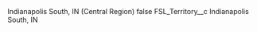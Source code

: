 <?xml version="1.0" encoding="UTF-8"?>
<CustomMetadata xmlns="http://soap.sforce.com/2006/04/metadata" xmlns:xsi="http://www.w3.org/2001/XMLSchema-instance" xmlns:xsd="http://www.w3.org/2001/XMLSchema">
    <label>Indianapolis South, IN (Central Region)</label>
    <protected>false</protected>
    <values>
        <field>FSL_Territory__c</field>
        <value xsi:type="xsd:string">Indianapolis South, IN</value>
    </values>
</CustomMetadata>
